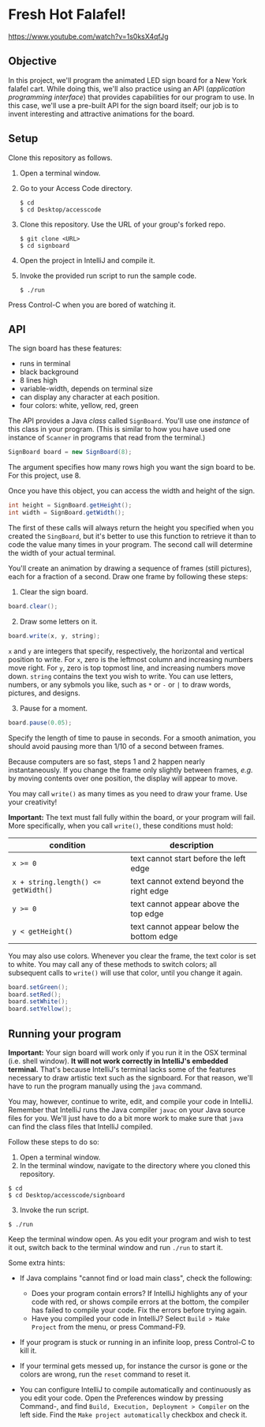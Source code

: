 Fresh Hot Falafel!
==

https://www.youtube.com/watch?v=1s0ksX4qfJg

Objective
--

In this project, we'll program the animated LED sign board for a New York falafel cart.  While doing this, we'll also practice using an API (_application programming interface_) that provides capabilities for our program to use.  In this case, we'll use a pre-built API for the sign board itself; our job is to invent interesting and attractive animations for the board. 


Setup
--

Clone this repository as follows.

1. Open a terminal window.
2. Go to your Access Code directory.

   ```
   $ cd 
   $ cd Desktop/accesscode
   ```
   
3. Clone this repository.  Use the URL of your group's forked repo.

   ```
   $ git clone <URL>
   $ cd signboard
   ```
   
4. Open the project in IntelliJ and compile it.
   
4. Invoke the provided run script to run the sample code.

   ```
   $ ./run
   ```
   
Press Control-C when you are bored of watching it.


API
--

The sign board has these features:

* runs in terminal
* black background
* 8 lines high
* variable-width, depends on terminal size
* can display any character at each position.
* four colors: white, yellow, red, green

The API provides a Java _class_ called `SignBoard`. You'll use one _instance_ of this class in your program.  (This is similar to how you have used one instance of `Scanner` in programs that read from the terminal.)

```java
SignBoard board = new SignBoard(8);
```

The argument specifies how many rows high you want the sign board to be.  For this project, use 8.

Once you have this object, you can access the width and height of the sign.

```java
int height = SignBoard.getHeight();
int width = SignBoard.getWidth();
```

The first of these calls will always return the height you specified when you created the `SingBoard`, but it's better to use this function to retrieve it than to code the value many times in your program.  The second call will determine the width of your actual terminal.

You'll create an animation by drawing a sequence of frames (still pictures), each for a fraction of a second.  Draw one frame by following these steps:

1. Clear the sign board.

  ```java
  board.clear();
  ```

2. Draw some letters on it.

  ```java
  board.write(x, y, string);
  ```
  
  `x` and `y` are integers that specify, respectively, the horizontal and vertical position to write.  For `x`, zero is the leftmost column and increasing numbers move right.  For `y`, zero is top topmost line, and increasing numbers move down.  `string` contains the text you wish to write.  You can use letters, numbers, or any sybmols you like, such as `*` or `-` or `|` to draw words, pictures, and designs.
  
3. Pause for a moment.

  ```java
  board.pause(0.05);
  ```
   
   Specify the length of time to pause in seconds.  For a smooth animation, you should avoid pausing more than 1/10 of a second between frames.

Because computers are so fast, steps 1 and 2 happen nearly instantaneously.  If you change the frame only slightly between frames, _e.g._ by moving contents over one position, the display will appear to move.

You may call `write()` as many times as you need to draw your frame.  Use your creativity!  

**Important:** The text must fall fully within the board, or your program will fail.  More specifically, when you call `write()`, these conditions must hold:

| condition | description |
|-----------|-------------|
| `x >= 0` | text cannot start before the left edge |
| `x + string.length() <= getWidth()` | text cannot extend beyond the right edge |
| `y >= 0` | text cannot appear above the top edge |
| `y < getHeight()` | text cannot appear below the bottom edge |

You may also use colors.  Whenever you clear the frame, the text color is set to white.  You may call any of these methods to switch colors; all subsequent calls to `write()` will use that color, until you change it again.

```java
board.setGreen();
board.setRed();
board.setWhite();
board.setYellow();
```

Running your program
--

**Important:** Your sign board will work only if you run it in the OSX terminal (i.e. shell window).  **It will not work correctly in IntelliJ's embedded terminal.**  That's because IntelliJ's terminal lacks some of the features necessary to draw artistic text such as the signboard.  For that reason, we'll have to run the program manually using the `java` command.

You may, however, continue to write, edit, and compile your code in IntelliJ.  Remember that IntelliJ runs the Java compiler `javac` on your Java source files for you.  We'll just have to do a bit more work to make sure that `java` can find the class files that IntelliJ compiled.

Follow these steps to do so:

1. Open a terminal window. 
2. In the terminal window, navigate to the directory where you cloned this repository.

  ```
  $ cd
  $ cd Desktop/accesscode/signboard
  ```
3. Invoke the run script.

  ```
  $ ./run
  ```
  
Keep the terminal window open.  As you edit your program and wish to test it out, switch back to the terminal window and run `./run` to start it.

Some extra hints:

* If Java complains "cannot find or load main class", check the following:
  * Does your program contain errors?  If IntelliJ highlights any of your code with red, or shows compile errors at the bottom, the compiler has failed to compile your code.  Fix the errors before trying again.
  * Have you compiled your code in IntelliJ?  Select `Build > Make Project` from the menu, or press Command-F9.

    
* If your program is stuck or running in an infinite loop, press Control-C to kill it.

* If your terminal gets messed up, for instance the cursor is gone or the colors are wrong, run the `reset` command to reset it.

* You can configure IntelliJ to compile automatically and continuously as you edit your code.  Open the Preferences window by pressing Command-, and find `Build, Execution, Deployment > Compiler` on the left side.  Find the `Make project automatically` checkbox and check it.


